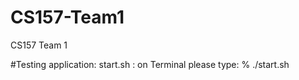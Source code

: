 # CS157-Team1
CS157 Team 1

#Testing application:
start.sh : on Terminal please type: % ./start.sh 

